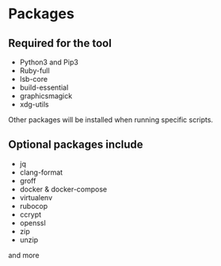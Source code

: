 # Packages

## Required for the tool

- Python3 and Pip3
- Ruby-full
- lsb-core
- build-essential
- graphicsmagick
- xdg-utils

Other packages will be installed when running specific scripts.

## Optional packages include

- jq
- clang-format
- groff
- docker & docker-compose
- virtualenv
- rubocop
- ccrypt
- openssl
- zip
- unzip

and more
